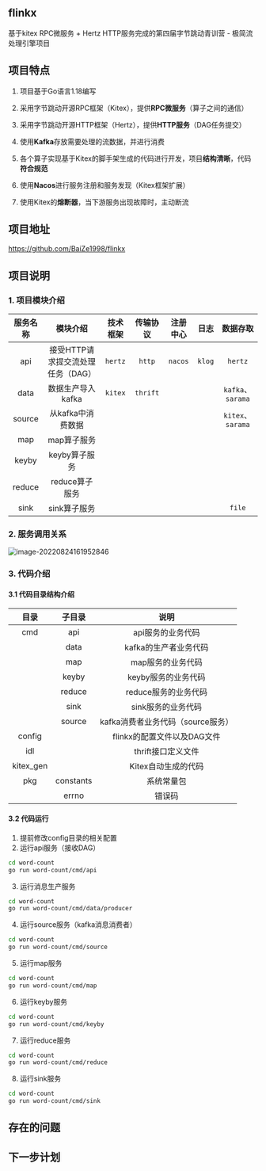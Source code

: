 ## flinkx
基于kitex RPC微服务 + Hertz HTTP服务完成的第四届字节跳动青训营 - 极简流处理引擎项目

## 项目特点

1. 项目基于Go语言1.18编写

2. 采用字节跳动开源RPC框架（Kitex），提供**RPC微服务**（算子之间的通信）
3. 采用字节跳动开源HTTP框架（Hertz），提供**HTTP服务**（DAG任务提交）
4. 使用**Kafka**存放需要处理的流数据，并进行消费

5. 各个算子实现基于Kitex的脚手架生成的代码进行开发，项目**结构清晰**，代码**符合规范**

6. 使用**Nacos**进行服务注册和服务发现（Kitex框架扩展）

7. 使用Kitex的**熔断器**，当下游服务出现故障时，主动断流

## 项目地址

https://github.com/BaiZe1998/flinkx

## 项目说明

### 1. 项目模块介绍

| 服务名称 |             模块介绍              | 技术框架 | 传输协议 | 注册中心 |  日志  |     数据存取      |
| :------: | :-------------------------------: | :------: | :------: | :------: | :----: | :---------------: |
|   api    | 接受HTTP请求提交流处理任务（DAG） | `hertz`  |  `http`  | `nacos`  | `klog` |      `hertz`      |
|   data   |         数据生产导入kafka         | `kitex`  | `thrift` |          |        | `kafka`、`sarama` |
|  source  |         从kafka中消费数据         |          |          |          |        | `kitex`、`sarama` |
|   map    |            map算子服务            |          |          |          |        |                   |
|  keyby   |           keyby算子服务           |          |          |          |        |                   |
|  reduce  |          reduce算子服务           |          |          |          |        |                   |
|   sink   |           sink算子服务            |          |          |          |        |      `file`       |

### 2. 服务调用关系

![image-20220824161952846](https://baize-blog-images.oss-cn-shanghai.aliyuncs.com/img/image-20220824161952846.png)

### 3. 代码介绍

#### 3.1 代码目录结构介绍

|   目录    |  子目录   |               说明                |
| :-------: | :-------: | :-------------------------------: |
|    cmd    |    api    |         api服务的业务代码         |
|           |   data    |       kafka的生产者业务代码       |
|           |    map    |         map服务的业务代码         |
|           |   keyby   |        keyby服务的业务代码        |
|           |  reduce   |       reduce服务的业务代码        |
|           |   sink    |        sink服务的业务代码         |
|           |  source   | kafka消费者业务代码（source服务） |
|  config   |           |    flinkx的配置文件以及DAG文件    |
|    idl    |           |        thrift接口定义文件         |
| kitex_gen |           |        Kitex自动生成的代码        |
|    pkg    | constants |            系统常量包             |
|           |   errno   |              错误码               |

#### 3.2 代码运行

1. 提前修改config目录的相关配置
2. 运行api服务（接收DAG）

```bash
cd word-count
go run word-count/cmd/api
```

3. 运行消息生产服务

```bash
cd word-count
go run word-count/cmd/data/producer
```

4. 运行source服务（kafka消息消费者）

```bash
cd word-count
go run word-count/cmd/source
```

5. 运行map服务

```bash
cd word-count
go run word-count/cmd/map
```

6. 运行keyby服务

```bash
cd word-count
go run word-count/cmd/keyby
```

7. 运行reduce服务

```bash
cd word-count
go run word-count/cmd/reduce
```

8. 运行sink服务

```bash
cd word-count
go run word-count/cmd/sink
```

## 存在的问题



## 下一步计划





